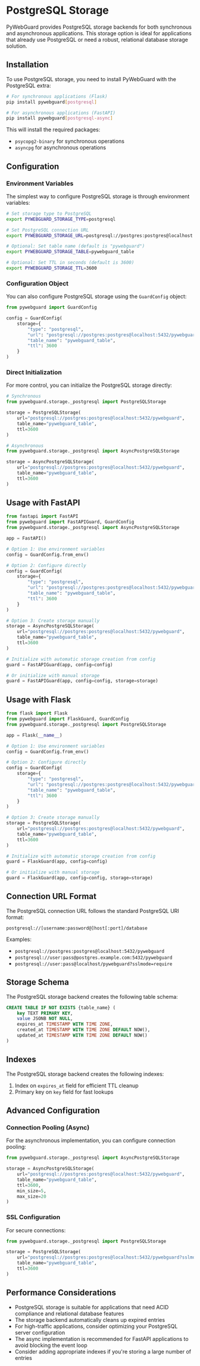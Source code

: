 # PostgreSQL Storage

PyWebGuard provides PostgreSQL storage backends for both synchronous and asynchronous applications. This storage option is ideal for applications that already use PostgreSQL or need a robust, relational database storage solution.

## Installation

To use PostgreSQL storage, you need to install PyWebGuard with the PostgreSQL extra:

```bash
# For synchronous applications (Flask)
pip install pywebguard[postgresql]

# For asynchronous applications (FastAPI)
pip install pywebguard[postgresql-async]
```

This will install the required packages:
- `psycopg2-binary` for synchronous operations
- `asyncpg` for asynchronous operations

## Configuration

### Environment Variables

The simplest way to configure PostgreSQL storage is through environment variables:

```bash
# Set storage type to PostgreSQL
export PYWEBGUARD_STORAGE_TYPE=postgresql

# Set PostgreSQL connection URL
export PYWEBGUARD_STORAGE_URL=postgresql://postgres:postgres@localhost:5432/pywebguard

# Optional: Set table name (default is "pywebguard")
export PYWEBGUARD_STORAGE_TABLE=pywebguard_table

# Optional: Set TTL in seconds (default is 3600)
export PYWEBGUARD_STORAGE_TTL=3600
```

### Configuration Object

You can also configure PostgreSQL storage using the `GuardConfig` object:

```python
from pywebguard import GuardConfig

config = GuardConfig(
    storage={
        "type": "postgresql",
        "url": "postgresql://postgres:postgres@localhost:5432/pywebguard",
        "table_name": "pywebguard_table",
        "ttl": 3600
    }
)
```

### Direct Initialization

For more control, you can initialize the PostgreSQL storage directly:

```python
# Synchronous
from pywebguard.storage._postgresql import PostgreSQLStorage

storage = PostgreSQLStorage(
    url="postgresql://postgres:postgres@localhost:5432/pywebguard",
    table_name="pywebguard_table",
    ttl=3600
)

# Asynchronous
from pywebguard.storage._postgresql import AsyncPostgreSQLStorage

storage = AsyncPostgreSQLStorage(
    url="postgresql://postgres:postgres@localhost:5432/pywebguard",
    table_name="pywebguard_table",
    ttl=3600
)
```

## Usage with FastAPI

```python
from fastapi import FastAPI
from pywebguard import FastAPIGuard, GuardConfig
from pywebguard.storage._postgresql import AsyncPostgreSQLStorage

app = FastAPI()

# Option 1: Use environment variables
config = GuardConfig.from_env()

# Option 2: Configure directly
config = GuardConfig(
    storage={
        "type": "postgresql",
        "url": "postgresql://postgres:postgres@localhost:5432/pywebguard",
        "table_name": "pywebguard_table",
        "ttl": 3600
    }
)

# Option 3: Create storage manually
storage = AsyncPostgreSQLStorage(
    url="postgresql://postgres:postgres@localhost:5432/pywebguard",
    table_name="pywebguard_table",
    ttl=3600
)

# Initialize with automatic storage creation from config
guard = FastAPIGuard(app, config=config)

# Or initialize with manual storage
guard = FastAPIGuard(app, config=config, storage=storage)
```

## Usage with Flask

```python
from flask import Flask
from pywebguard import FlaskGuard, GuardConfig
from pywebguard.storage._postgresql import PostgreSQLStorage

app = Flask(__name__)

# Option 1: Use environment variables
config = GuardConfig.from_env()

# Option 2: Configure directly
config = GuardConfig(
    storage={
        "type": "postgresql",
        "url": "postgresql://postgres:postgres@localhost:5432/pywebguard",
        "table_name": "pywebguard_table",
        "ttl": 3600
    }
)

# Option 3: Create storage manually
storage = PostgreSQLStorage(
    url="postgresql://postgres:postgres@localhost:5432/pywebguard",
    table_name="pywebguard_table",
    ttl=3600
)

# Initialize with automatic storage creation from config
guard = FlaskGuard(app, config=config)

# Or initialize with manual storage
guard = FlaskGuard(app, config=config, storage=storage)
```

## Connection URL Format

The PostgreSQL connection URL follows the standard PostgreSQL URI format:

```
postgresql://[username:password@]host[:port]/database
```

Examples:
- `postgresql://postgres:postgres@localhost:5432/pywebguard`
- `postgresql://user:pass@postgres.example.com:5432/pywebguard`
- `postgresql://user:pass@localhost/pywebguard?sslmode=require`

## Storage Schema

The PostgreSQL storage backend creates the following table schema:

```sql
CREATE TABLE IF NOT EXISTS {table_name} (
    key TEXT PRIMARY KEY,
    value JSONB NOT NULL,
    expires_at TIMESTAMP WITH TIME ZONE,
    created_at TIMESTAMP WITH TIME ZONE DEFAULT NOW(),
    updated_at TIMESTAMP WITH TIME ZONE DEFAULT NOW()
)
```

## Indexes

The PostgreSQL storage backend creates the following indexes:

1. Index on `expires_at` field for efficient TTL cleanup
2. Primary key on `key` field for fast lookups

## Advanced Configuration

### Connection Pooling (Async)

For the asynchronous implementation, you can configure connection pooling:

```python
from pywebguard.storage._postgresql import AsyncPostgreSQLStorage

storage = AsyncPostgreSQLStorage(
    url="postgresql://postgres:postgres@localhost:5432/pywebguard",
    table_name="pywebguard_table",
    ttl=3600,
    min_size=5,
    max_size=20
)
```

### SSL Configuration

For secure connections:

```python
from pywebguard.storage._postgresql import PostgreSQLStorage

storage = PostgreSQLStorage(
    url="postgresql://postgres:postgres@localhost:5432/pywebguard?sslmode=require",
    table_name="pywebguard_table",
    ttl=3600
)
```

## Performance Considerations

- PostgreSQL storage is suitable for applications that need ACID compliance and relational database features
- The storage backend automatically cleans up expired entries
- For high-traffic applications, consider optimizing your PostgreSQL server configuration
- The async implementation is recommended for FastAPI applications to avoid blocking the event loop
- Consider adding appropriate indexes if you're storing a large number of entries
